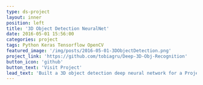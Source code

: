 ```yaml
---
type: ds-project
layout: inner
position: left
title: '3D Object Detection NeuralNet'
date: 2016-05-01 15:56:00
categories: project
tags: Python Keras Tensorflow OpenCV  
featured_image: '/img/posts/2016-05-01-3DObjectDetection.png'
project_link: 'https://github.com/tobiagru/Deep-3D-Obj-Recognition'
button_icon: 'github'
button_text: 'Visit Project'
lead_text: 'Built a 3D object detection deep neural network for a Project Tango camera to detect 3D objects in near realtime. The deep neural network was based on a state of the art architecture detecting 3D objects from voxel data. Trained to detect around 600 different objects from available research datasets and validated with a newly created set of 3D assets from the Tango camera.'
---
```

